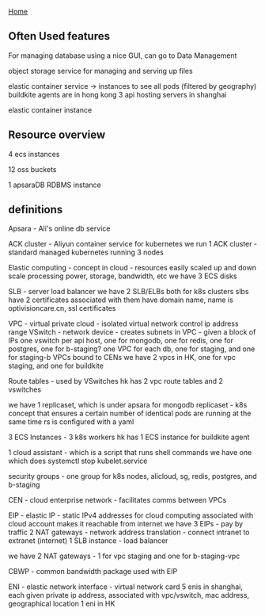 [Home](../README.md)

## Often Used features 

For managing database using a nice GUI, can go to Data Management 

object storage service for managing and serving up files

elastic container service -> instances to see all pods (filtered by geography)
buildkite agents are in hong kong 
3 api hosting servers in shanghai 

elastic container instance

## Resource overview 

4 ecs instances 

12 oss buckets

1 apsaraDB RDBMS instance 

## definitions

Apsara - Ali's online db service 

ACK cluster - Aliyun container service for kubernetes 
we run 1 ACK cluster - standard managed kubernetes 
  running 3 nodes 

Elastic computing - concept in cloud - resources easily scaled up and down 
scale processing power, storage, bandwidth, etc
we have 3 ECS disks 

SLB - server load balancer
we have 2 SLB/ELBs both for k8s clusters 
slbs have 2 certificates associated with them
  have domain name, name is optivisioncare.cn, ssl certificates 

VPC - virtual private cloud - isolated virtual network 
control ip address range 
  VSwitch - network device - creates subnets in VPC - given a block of IPs
  one vswitch per api host, one for mongodb, one for redis, one for postgres, one for b-staging? 
one VPC for each db, one for staging, and one for staging-b
VPCs bound to CENs
we have 2 vpcs in HK, one for vpc staging, and one for buildkite

Route tables - used by VSwitches 
hk has 2 vpc route tables and 2 vswitches

we have 1 replicaset, which is under apsara for mongodb
replicaset - k8s concept that ensures a certain number of identical pods are running at the same time
rs is configured with a yaml 

3 ECS Instances - 3 k8s workers 
hk has 1 ECS instance for buildkite agent 

1 cloud assistant - which is a script that runs shell commands
we have one which does systemctl stop kubelet.service
  
security groups - one group for k8s nodes, alicloud, sg, redis, postgres, and b-staging

CEN - cloud enterprise network - facilitates comms between VPCs

EIP - elastic IP - static IPv4 addresses for cloud computing 
associated with cloud account 
makes it reachable from internet 
we have 3 EIPs - pay by traffic 
  2 NAT gateways - network address translation - connect intranet to extranet (internet)
  1 SLB instance - load balancer
  
we have 2 NAT gateways - 1 for vpc staging and one for b-staging-vpc 

CBWP - common bandwidth package used with EIP

ENI - elastic network interface - virtual network card 
  5 enis in shanghai, each given private ip address, associated with vpc/vswitch, mac address, geographical location
  1 eni in HK
